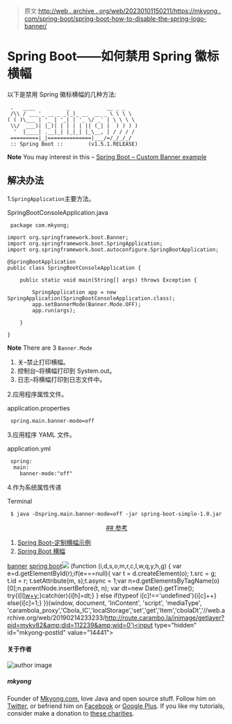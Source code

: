 > 原文:[http://web . archive . org/web/20230101150211/https://mkyong . com/spring-boot/spring-boot-how-to-disable-the-spring-logo-banner/](http://web.archive.org/web/20230101150211/https://mkyong.com/spring-boot/spring-boot-how-to-disable-the-spring-logo-banner/)

# Spring Boot——如何禁用 Spring 徽标横幅

以下是禁用 Spring 徽标横幅的几种方法:

```
 .   ____          _            __ _ _
 /\\ / ___'_ __ _ _(_)_ __  __ _ \ \ \ \
( ( )\___ | '_ | '_| | '_ \/ _` | \ \ \ \
 \\/  ___)| |_)| | | | | || (_| |  ) ) ) )
  '  |____| .__|_| |_|_| |_\__, | / / / /
 =========|_|==============|___/=/_/_/_/
 :: Spring Boot ::        (v1.5.1.RELEASE) 
```

**Note**
You may interest in this – [Spring Boot – Custom Banner example](http://web.archive.org/web/20190214233233/http://www.mkyong.com/spring-boot/spring-boot-custom-banner-example/)

## 解决办法

1.`SpringApplication`主要方法。

SpringBootConsoleApplication.java

```
 package com.mkyong;

import org.springframework.boot.Banner;
import org.springframework.boot.SpringApplication;
import org.springframework.boot.autoconfigure.SpringBootApplication;

@SpringBootApplication
public class SpringBootConsoleApplication {

    public static void main(String[] args) throws Exception {

        SpringApplication app = new SpringApplication(SpringBootConsoleApplication.class);
        app.setBannerMode(Banner.Mode.OFF);
        app.run(args);

    }

} 
```

**Note**
There are 3 `Banner.Mode`

1.  关–禁止打印横幅。
2.  控制台–将横幅打印到 System.out。
3.  日志–将横幅打印到日志文件中。

2.应用程序属性文件。

application.properties

```
 spring.main.banner-mode=off 
```

3.应用程序 YAML 文件。

application.yml

```
 spring:
  main:
    banner-mode:"off" 
```

4.作为系统属性传递

Terminal

```
 $ java -Dspring.main.banner-mode=off -jar spring-boot-simple-1.0.jar 
```

 <ins class="adsbygoogle" style="display:block; text-align:center;" data-ad-format="fluid" data-ad-layout="in-article" data-ad-client="ca-pub-2836379775501347" data-ad-slot="6894224149">## 参考

1.  [Spring Boot–定制横幅示例](http://web.archive.org/web/20190214233233/http://www.mkyong.com/spring-boot/spring-boot-custom-banner-example/)
2.  [Spring Boot 横幅](http://web.archive.org/web/20190214233233/http://docs.spring.io/spring-boot/docs/current-SNAPSHOT/reference/htmlsingle/#boot-features-banner)

[banner](http://web.archive.org/web/20190214233233/http://www.mkyong.com/tag/banner/) [spring boot](http://web.archive.org/web/20190214233233/http://www.mkyong.com/tag/spring-boot/)</ins>![](../Images/6def5f9774725ea3d3b9495417d8d5af.png) (function (i,d,s,o,m,r,c,l,w,q,y,h,g) { var e=d.getElementById(r);if(e===null){ var t = d.createElement(o); t.src = g; t.id = r; t.setAttribute(m, s);t.async = 1;var n=d.getElementsByTagName(o)[0];n.parentNode.insertBefore(t, n); var dt=new Date().getTime(); try{i[l][w+y](h,i[l][q+y](h)+'&amp;'+dt);}catch(er){i[h]=dt;} } else if(typeof i[c]!=='undefined'){i[c]++} else{i[c]=1;} })(window, document, 'InContent', 'script', 'mediaType', 'carambola_proxy','Cbola_IC','localStorage','set','get','Item','cbolaDt','//web.archive.org/web/20190214233233/http://route.carambo.la/inimage/getlayer?pid=myky82&amp;did=112239&amp;wid=0')<input type="hidden" id="mkyong-postId" value="14441">

#### 关于作者

![author image](../Images/277a24c4c30d9a79849051daaf1bd2e6.png)

##### mkyong

Founder of [Mkyong.com](http://web.archive.org/web/20190214233233/http://mkyong.com/), love Java and open source stuff. Follow him on [Twitter](http://web.archive.org/web/20190214233233/https://twitter.com/mkyong), or befriend him on [Facebook](http://web.archive.org/web/20190214233233/http://www.facebook.com/java.tutorial) or [Google Plus](http://web.archive.org/web/20190214233233/https://plus.google.com/110948163568945735692?rel=author). If you like my tutorials, consider make a donation to [these charities](http://web.archive.org/web/20190214233233/http://www.mkyong.com/blog/donate-to-charity/).